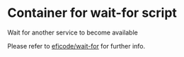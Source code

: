 # Container for wait-for script
Wait for another service to become available

Please refer to [eficode/wait-for](https://github.com/eficode/wait-for) for further info.
